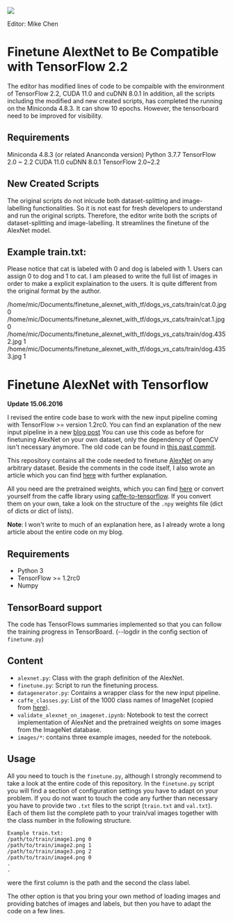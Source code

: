 ![](https://zenodo.org/badge/DOI/10.5281/zenodo.1037359.svg)

Editor: Mike Chen

# Finetune AlextNet to Be Compatible with TensorFlow 2.2 

The editor has modified lines of code to be compaible with the environment of TensorFlow 2.2, CUDA 11.0 and cuDNN 8.0.1 In addition, all the scripts including the modified and new created scripts, has completed the running on the Miniconda 4.8.3. 
It can show 10 epochs. However, the tensorboard need to be improved for visibility.

## Requirements

Miniconda 4.8.3 (or related Ananconda version) 
Python 3.7.7
TensorFlow 2.0 ~ 2.2
CUDA 11.0
cuDNN 8.0.1
TensorFlow 2.0~2.2

## New Created Scripts

The original scripts do not inlcude both dataset-splitting and image-labelling functionalities. So it is not east for fresh developers to understand and run the original scripts. Therefore, the editor write both the scripts of dataset-splitting and image-labelling. It streamlines the finetune of the AlexNet model. 

## Example train.txt:

Please notice that cat is labeled with 0 and dog is labeled with 1. Users can assign 0 to dog and 1 to cat. I am pleased to write the full list of images in order to make a explicit explaination to the users. It is quite different from the original format by the author.

/home/mic/Documents/finetune_alexnet_with_tf/dogs_vs_cats/train/cat.0.jpg 0
/home/mic/Documents/finetune_alexnet_with_tf/dogs_vs_cats/train/cat.1.jpg 0
/home/mic/Documents/finetune_alexnet_with_tf/dogs_vs_cats/train/dog.4352.jpg 1
/home/mic/Documents/finetune_alexnet_with_tf/dogs_vs_cats/train/dog.4353.jpg 1



# Finetune AlexNet with Tensorflow

**Update 15.06.2016**

I revised the entire code base to work with the new input pipeline coming with TensorFlow >= version 1.2rc0. You can find an explanation of the new input pipeline in a new [blog post](https://kratzert.github.io/2017/06/15/example-of-tensorflows-new-input-pipeline.html) You can use this code as before for finetuning AlexNet on your own dataset, only the dependency of OpenCV isn't necessary anymore. The old code can be found in [this past commit](https://github.com/kratzert/finetune_alexnet_with_tensorflow/tree/5d751d62eb4d7149f4e3fd465febf8f07d4cea9d).

This repository contains all the code needed to finetune [AlexNet](http://papers.nips.cc/paper/4824-imagenet-classification-with-deep-convolutional-neural-networks.pdf) on any arbitrary dataset. Beside the comments in the code itself, I also wrote an article which you can find [here](https://kratzert.github.io/2017/02/24/finetuning-alexnet-with-tensorflow.html) with further explanation.

All you need are the pretrained weights, which you can find [here](http://www.cs.toronto.edu/~guerzhoy/tf_alexnet/) or convert yourself from the caffe library using [caffe-to-tensorflow](https://github.com/ethereon/caffe-tensorflow).
If you convert them on your own, take a look on the structure of the `.npy` weights file (dict of dicts or dict of lists).

**Note**: I won't write to much of an explanation here, as I already wrote a long article about the entire code on my blog.

## Requirements

- Python 3
- TensorFlow >= 1.2rc0
- Numpy


## TensorBoard support

The code has TensorFlows summaries implemented so that you can follow the training progress in TensorBoard. (--logdir in the config section of `finetune.py`)

## Content

- `alexnet.py`: Class with the graph definition of the AlexNet.
- `finetune.py`: Script to run the finetuning process.
- `datagenerator.py`: Contains a wrapper class for the new input pipeline.
- `caffe_classes.py`: List of the 1000 class names of ImageNet (copied from [here](http://www.cs.toronto.edu/~guerzhoy/tf_alexnet/)).
- `validate_alexnet_on_imagenet.ipynb`: Notebook to test the correct implementation of AlexNet and the pretrained weights on some images from the ImageNet database.
- `images/*`: contains three example images, needed for the notebook.

## Usage

All you need to touch is the `finetune.py`, although I strongly recommend to take a look at the entire code of this repository. In the `finetune.py` script you will find a section of configuration settings you have to adapt on your problem.
If you do not want to touch the code any further than necessary you have to provide two `.txt` files to the script (`train.txt` and `val.txt`). Each of them list the complete path to your train/val images together with the class number in the following structure.

```
Example train.txt:
/path/to/train/image1.png 0
/path/to/train/image2.png 1
/path/to/train/image3.png 2
/path/to/train/image4.png 0
.
.
```
were the first column is the path and the second the class label.

The other option is that you bring your own method of loading images and providing batches of images and labels, but then you have to adapt the code on a few lines.
